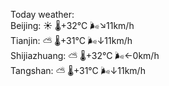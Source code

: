 Today weather:  
Beijing: ☀️ 🌡️+32°C 🌬️↘11km/h  
Tianjin: ⛅️  🌡️+31°C 🌬️↓11km/h  
Shijiazhuang: ⛅️  🌡️+32°C 🌬️←0km/h  
Tangshan: ⛅️  🌡️+31°C 🌬️↓11km/h  
